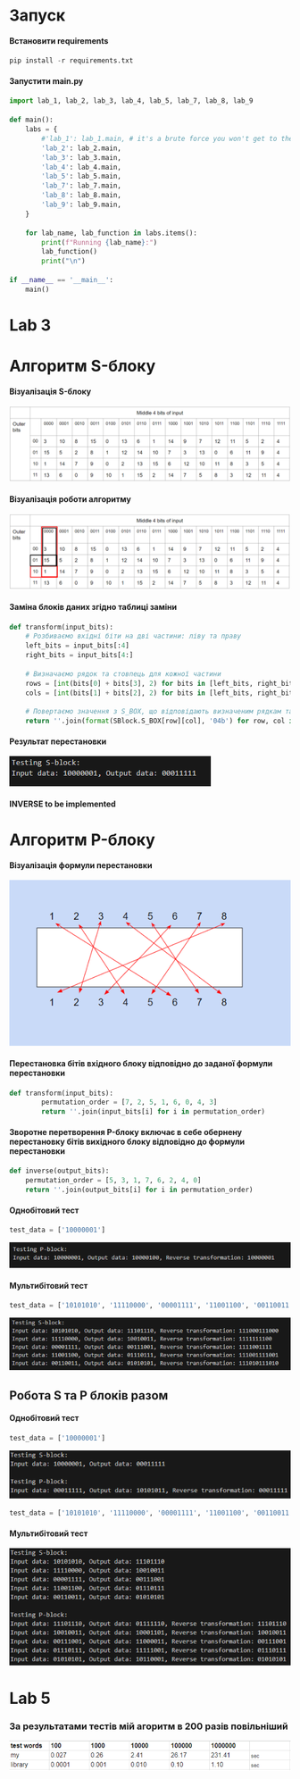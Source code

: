 # Запуск
#### Встановити requirements
```python
pip install -r requirements.txt
```
#### Запустити main.py
```python
import lab_1, lab_2, lab_3, lab_4, lab_5, lab_7, lab_8, lab_9

def main():
    labs = {
        #'lab_1': lab_1.main, # it's a brute force you won't get to the next lab if it's not commented
        'lab_2': lab_2.main,
        'lab_3': lab_3.main,
        'lab_4': lab_4.main,
        'lab_5': lab_5.main,
        'lab_7': lab_7.main,
        'lab_8': lab_8.main,
        'lab_9': lab_9.main,
    }

    for lab_name, lab_function in labs.items():
        print(f"Running {lab_name}:")
        lab_function()
        print("\n")

if __name__ == '__main__':
    main()
```

# Lab 3
# Алгоритм S-блоку
#### Візуалізація S-блоку
![S_block](/screenshots/S_box.png)

#### Візуалізація роботи алгоритму
![S_block](/screenshots/S_box_vizualization.png)

#### Заміна блоків даних згідно таблиці заміни
```python
def transform(input_bits):
    # Розбиваємо вхідні біти на дві частини: ліву та праву
    left_bits = input_bits[:4]
    right_bits = input_bits[4:]

    # Визначаємо рядок та стовпець для кожної частини
    rows = [int(bits[0] + bits[3], 2) for bits in [left_bits, right_bits]]
    cols = [int(bits[1] + bits[2], 2) for bits in [left_bits, right_bits]]
    
    # Повертаємо значення з S_BOX, що відповідають визначеним рядкам та стовпцям для кожної частини
    return ''.join(format(SBlock.S_BOX[row][col], '04b') for row, col in zip(rows, cols))
```
#### Результат перестановки
![S_block](/screenshots/S_box_res.png)

#### INVERSE to be implemented

# Алгоритм P-блоку
#### Візуалізація формули перестановки
![P_box](/screenshots/P_Box.png)
#### Перестановка бітів вхідного блоку відповідно до заданої формули перестановки
```python
def transform(input_bits):
        permutation_order = [7, 2, 5, 1, 6, 0, 4, 3]
        return ''.join(input_bits[i] for i in permutation_order)
```

#### Зворотне перетворення P-блоку включає в себе обернену перестановку бітів вихідного блоку відповідно до формули перестановки
```python 
def inverse(output_bits):
    permutation_order = [5, 3, 1, 7, 6, 2, 4, 0]
    return ''.join(output_bits[i] for i in permutation_order)
```

#### Однобітовий тест
```python 
test_data = ['10000001']
```
![P_box_result](/screenshots/P_box_res.png)

#### Мультибітовий тест
```python 
test_data = ['10101010', '11110000', '00001111', '11001100', '00110011']
```
![P_box_multiple_test](/screenshots/P_box_multiple_test.png)

## Робота S та P блоків разом
#### Однобітовий тест
```python
test_data = ['10000001']
```
![S_and_P_res](/screenshots/S_and_P.png)

```python
test_data = ['10101010', '11110000', '00001111', '11001100', '00110011']
```
#### Мультибітовий тест
![S_and_P_multiple](/screenshots/S_and_P_multiple.png)
# Lab 5
### За результатами тестiв мiй агоритм в 200 разiв повiльнiший
![comparison libbrary with mine](/screenshots/comparison.png)
